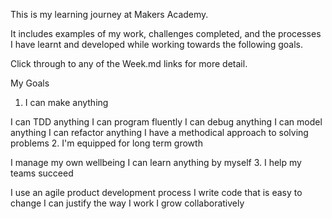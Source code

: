This is my learning journey at Makers Academy.

It includes examples of my work, challenges completed, and the processes I have learnt and developed while working towards the following goals.

Click through to any of the Week.md links for more detail.

My Goals

1. I can make anything

I can TDD anything
I can program fluently
I can debug anything
I can model anything
I can refactor anything
I have a methodical approach to solving problems
2. I'm equipped for long term growth

I manage my own wellbeing
I can learn anything by myself
3. I help my teams succeed

I use an agile product development process
I write code that is easy to change
I can justify the way I work
I grow collaboratively
